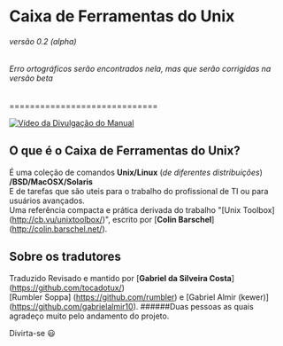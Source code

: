 # Caixa de Ferramentas do Unix 
###### versão 0.2 (alpha)
###### Erro ortográficos serão encontrados nela, mas que serão corrigidas na versão beta
=============================

[![Vídeo da Divulgação do Manual](https://i.ytimg.com/vi/uk-s6K479UU/0.jpg)](https://www.youtube.com/watch?v=uk-s6K479UU)

## O que é o Caixa de Ferramentas do Unix?
É uma coleção de comandos __Unix/Linux__ (*de diferentes distribuições*) __/BSD/MacOSX/Solaris__  
E de tarefas que são uteis para o trabalho do profissional de TI ou para usuários avançados.  
Uma referência compacta e prática derivada do trabalho "[Unix Toolbox] (http://cb.vu/unixtoolbox/)", 
escrito por [__Colin Barschel__] (http://colin.barschel.net/).

## Sobre os tradutores

Traduzido Revisado e mantido por [__Gabriel da Silveira Costa__] (https://github.com/tocadotux/)   
[Rumbler Soppa] (https://github.com/rumbler) e [Gabriel Almir (kewer)] (https://github.com/gabrielalmir10).
######Duas pessoas as quais agradeço muito pelo andamento do projeto.

Divirta-se :smiley:
